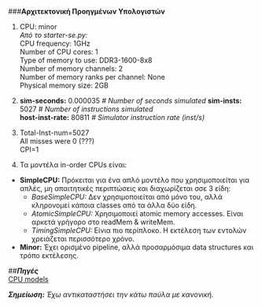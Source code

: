 ###**Αρχιτεκτονική Προηγμένων Υπολογιστών**
1. CPU: minor  
   _Από το starter-se.py:_  
   CPU frequency: 1GHz  
   Number of CPU cores: 1  
   Type of memory to use: DDR3-1600-8x8  
   Number of memory channels: 2  
   Number of memory ranks per channel: None  
   Physical memory size: 2GB  


2. **sim-seconds:**                                   0.000035                       _# Number of seconds simulated_ 
   **sim-insts:**                                        5027                       _# Number of instructions simulated_  
   **host-inst-rate:**                                  80811                       _# Simulator instruction rate (inst/s)_  


3. Total-Inst-num=5027  
   All misses were 0 (???)  
   CPI=1  
   

4. Τα μοντέλα in-order CPUs είναι:  
* **SimpleCPU:** Πρόκειται για ένα απλό μοντέλο που χρησιμοποιείται για απλές, μη απαιτητικές περιπτώσεις και διαχωρίζεται σσε 3 είδη:  
  * _BaseSimpleCPU:_ Δεν χρησιμοποιείται από μόνο του, αλλά κληρονομεί κάποια classes από τα άλλα δύο είδη. 
  * _AtomicSimpleCPU:_ Χρησιμοποιεί atomic memory accesses. Είναι αρκετά γρήγορο στο readMem & writeMem.
  * _TimingSimpleCPU:_ Είνια πιο περίπλοκο. Η εκτέλεση των εντολών χρειάζεται περισσότερο χρόνο.
* **Minor:** Έχει ορισμένο pipeline, αλλά προσαρμόσιμα data structures και τρόπο εκτέλεσης.  
  





##_**Πηγές**_  
[CPU models](https://www.gem5.org/documentation/general_docs/cpu_models/SimpleCPU)

_**Σημείωση:** Έχω αντικαταστήσει την κάτω παύλα με κανονική._
